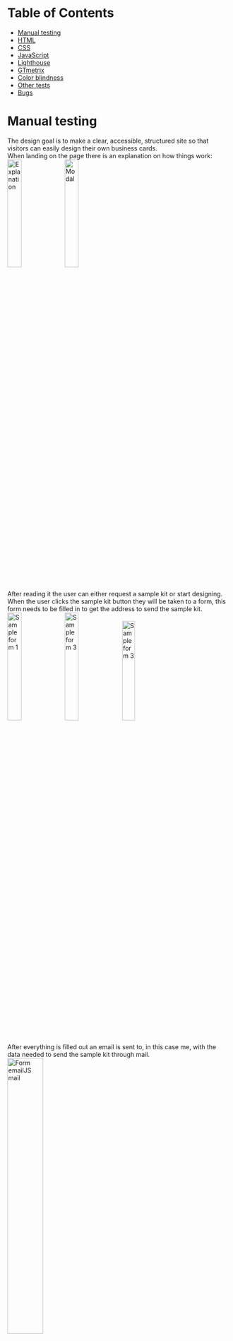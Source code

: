 Table of Contents
======

  - [Manual testing](#manual-testing)
  - [HTML](#html)
  - [CSS](#css)
  - [JavaScript](#javascript)
  - [Lighthouse](#lighthouse)
  - [GTmetrix](#gtmetrix)
  - [Color blindness](#color-blindness)
  - [Other tests](#other-tests)
  - [Bugs](#bugs)


Manual testing
======

The design goal is to make a clear, accessible, structured site so that visitors can easily design their own business cards. <br>
When landing on the page there is an explanation on how things work: <br>
<img src="../testing/testing_images/explanation.png" alt="Explanation" width="25%" height="25%"> 
<img src="../testing/testing_images/modal.png" alt="Modal" width="25%" height="25%"> <br>
After reading it the user can either request a sample kit or start designing. When the user clicks the sample kit button they will be taken to a form, this form needs to be filled in to get the address to send the sample kit. <br>
<img src="../testing/testing_images/sample_form1.png" alt="Sample form 1" width="25%" height="25%">
<img src="../testing/testing_images/sample_form2.png" alt="Sample form 3" width="25%" height="25%">
<img src="../testing/testing_images/sample_form3.png" alt="Sample form 3" width="24%" height="24%"> <br> 
After everything is filled out an email is sent to, in this case me, with the data needed to send the sample kit through mail. <br>
<img src="../testing/testing_images/sample_form_emailjs_mail.png" alt="Form emailJS mail" width="40%" height="40%"> <br>
When the user feels ready to start designing they can click the start design button, which will take them to the creator.html page. <br>
<img src="../testing/testing_images/creator_page.png" alt="Creator page" width="25%" height="25%"> <br>
As a visitor there were multiple steps you would like to take, in the manual tests it was checked if these were achieved.
- Choose out of three different sizes of business cards.
- Choose a background color. <br>
This can be done in step 1 and 2.<br>
<img src="../testing/testing_images/step1_2.png" alt="Step 1 & 2" width="25%" height="25%"> <br>
- Choose the paper type.
- Choose the quantity. <br>
This can be done in step 3 and 4.<br>
<img src="../testing/testing_images/step3_4.png" alt="Step 3 & 4" width="25%" height="25%"> <br>
- Upload an own photo or logo.
- Edit text content.
- Download the designed card as a low-res jpeg file. <br>
<img src="../testing/testing_images/buttons.png" alt="Buttons" width="25%" height="25%">
<img src="../testing/testing_images/preview.png" alt="Preview" width="25%" height="25%"> <br>
<img src="../testing/testing_images/preview_testing.jpeg" alt="Download preview" width="18%" height="18%"> <br>
The user can click the buttons to achieve this, also the selections made with steps 1 and 2 are visible on this preview.<br>
- Send a request for a quotation for the designed business cards.<br>
<img src="../testing/testing_images/request_form1.png" alt="Request form 1" width="25%" height="25%">
<img src="../testing/testing_images/request_form2.png" alt="Request form 2" width="25%" height="25%"> <br>
<img src="../testing/testing_images/request_form3.png" alt="Request form 3" width="25%" height="25%"> <br>
<img src="../testing/testing_images/quotation_form_emailjs_mail.png" alt="Quotation form emailJS mail" width="40%" height="40%"> <br>
As with the sample kit form after everything is filled out the send button can be clicked and the user will be informed the request is send successfully and will be redirected to the homepage and the email with the values that are needed to make a quotation is send through EmailJS, to in this case me.

It can be concluded that all goals have been achieved. <br>
<br>
The project has been tested on the available DevTools for phone and tablet sizes as well as on multiple responsive sizes and it was made sure that it looks good and works well on all. It was also tested on multiple devices among others an OnePlus Nord, an iMac (Retina 5K, 27-inch, 2017), a MacBook-Air (Retina M1, 13.3-inch, 2020) and a Samsung Galaxy Tab4 (10.1-inch 2014), everything works as it should.

HTML
======

HTML code was tested with a [HTML](https://validator.w3.org/#validate_by_input) validator, all the pages were checked. <br>
<img src="../testing/testing_images/html_check.png" alt="HTML check" width="55%" height="55%"> <br>
No errors or warnings were found.

CSS
======

CSS code was tested with a [CSS](https://jigsaw.w3.org/css-validator/validator.html.en#validate_by_input) validator. <br>
<img src="../testing/testing_images/css_check.png" alt="CSS check" width="55%" height="55%"> <br>
Only warnings were found, but nothing that needs to be fixed or effects the code in a wrong way.

JavaScript
======

JavaScript was tested with a [JavaScript](https://jshint.com/) linter. <br>
<img src="../testing/testing_images/js_check1.png" alt="JS check 1" width="55%" height="55%">
<img src="../testing/testing_images/js_check2.png" alt="JS check 2" width="55%" height="55%"><br>
<img src="../testing/testing_images/js_check3.png" alt="JS check 3" width="55%" height="55%"><br>
Only warnings were found, but nothing that needs to be fixed or effects the code in a wrong way.

Lighthouse
======

All pages have passed through Lighthouse in Chrome DevTools, the results for desktop can found here: <br>
<img src="../testing/testing_images/lighthouse_desktop.png" alt="Lighthouse desktop" width="70%" height="70%"><br>
and these are the results for the mobile versions:<br>
<img src="../testing/testing_images/lighthouse_mobile.png" alt="Lighthouse mobile" width="70%" height="70%"><br>
The results are satisfying, so at this moment there is no need for adjustments.

GTmetrix
====== 

The site was tested with [GTmetrix](https://gtmetrix.com/). The reports can be found here:<br>  
[Homepage](https://gtmetrix.com/reports/daph1986.github.io/1OKsvoY3/) <br>
[Sample kit form](https://gtmetrix.com/reports/daph1986.github.io/iiv3HDsB/) <br>
[Creator page](https://gtmetrix.com/reports/daph1986.github.io/nJoX5M9e/)

Color blindness
======

Color blindness was tested on this [site](https://www.toptal.com/designers/colorfilter/) to ensure you would still be able to read the website when you have different types of color blindness. Here you will find a screenshot off the homepage test, but of course all pages were tested. <br>
<img src="../testing/testing_images/protanopia.png" alt="Protanopia" width="25%" height="25%"/>
<img src="../testing/testing_images/deutanopia.png" alt="Deutanopia" width="25%" height="25%"/>
<img src="../testing/testing_images/tritanopia.png" alt="Tritanopia" width="25%" height="25%"/>
<img src="../testing/testing_images/greyscale_achromatopsia.png" alt="Greyscale / Achromatopsia" width="25%" height="25%"/>

Other tests
======

A lot of different people were asked to check the project to ensure it works on different systems and devices. The website was tested on Samsung Galaxy TabA (10.1-inch 2019), OnePlus 5, Xiaomi Redmi Note 7, Xiaomi Redmi Note 8 Pro, Motorola G9, Motorola G5 and iPhone 12 Pro Max among others. It has been tested on the following browsers: Google Chrome, Safari, Microsoft Edge and Mozilla Firefox. One bug was found and fixed, please see Bugs section for the found text bug.

#### Advices given after testing which were followed

1. Some spelling and grammar changes have been made after reviews from my husband, brother-in-law and sister-in-law.
2. My husband, Django, did not think the user-friendliness was good enough, because only the logo could be used to return to the homepage. That is why on the page for requesting the sample kit and for designing the business card, 2 buttons have been added at the top to switch between the other pages. Cancel buttons have also been added to the bottom of the forms. This increases user-friendliness.

Bugs
======

#### Preview file

The following CSS code was used to set the preview to center:

```
#center.row .col.s12 {
  float: none;
  display: block;
  margin: auto;
  float: none;
}
```

As a result when downloading the preview file the prewiew was cut off. <br>
<img src="../testing/testing_images/preview_bug1.jpeg" alt="Preview bug 1" width="20%" height="20%"> <br>
This was solved by changing the row into a container and giving it this CSS code:

```
#center-template {
  width: 100%;
  height: 200px;
  display: -webkit-box;
  display: -ms-flexbox;
  display: flex;
  -webkit-box-pack: center;
  -ms-flex-pack: center;
  justify-content: center;
}
```

But then a strip of the background color on the bottom of preview got visible. <br>
<img src="../testing/testing_images/preview_bug2.jpeg" alt="Preview bug 2" width="20%" height="20%">
<img src="../testing/testing_images/preview_bug3.jpeg" alt="Preview bug 3" width="20%" height="20%"> <br>
This was first fixed by combining the existing JavaScript functions for selectSize, setDimensions and makeCanvasLarge into the selectSize function. 

```
function selectSize(element) {

  const image = document.getElementById('templates');

  if (element.id == 'single-one-sided' && element.checked) {
    image.src = 'assets/images/businesscards_templates/businescard_one_sided.png';

    if (l.matches) {
      canvas.setDimensions({ width: 720, height: 1300 });
      document.getElementById("center").style.height = "495px";}
    else {
      canvas.setDimensions({ width: 320, height: 200 });
      document.getElementById("center").style.height = "220px";}

  } else if (element.id == 'single-double-sided' && element.checked) {
    image.src = 'assets/images/businesscards_templates/businescard_double_sided.png';

    if (l.matches) {
      canvas.setDimensions({ width: 720, height: 1300 });
      document.getElementById("center").style.height = "1220px";}
    else {
      canvas.setDimensions({ width: 320, height: 200 });
      document.getElementById("center").style.height = "535px";}

  } else if (element.id == 'double-portrait-one-sided' && element.checked) {
    image.src = 'assets/images/businesscards_templates/businesscard_double_portrait_one_sided.png';

    if (l.matches) {
      canvas.setDimensions({ width: 720, height: 1300 });
      document.getElementById("center").style.height = "556px";}
    else {
      canvas.setDimensions({ width: 320, height: 200 });
      document.getElementById("center").style.height = "250px";}

  } else if (element.id == 'double-portrait-double-sided' && element.checked) {
    image.src = 'assets/images/businesscards_templates/businesscard_double_portrait_double_sided.png';

    if (l.matches) {
      canvas.setDimensions({ width: 720, height: 1300 });
      document.getElementById("center").style.height = "1305px";}
    else {
      canvas.setDimensions({ width: 320, height: 200 });
      document.getElementById("center").style.height = "580px";}
    
  } else if (element.id == 'double-landscape-one-sided' && element.checked) {
    image.src = 'assets/images/businesscards_templates/businesscard_double_landscape_one_sided.png';
   
    if (l.matches) {
      canvas.setDimensions({ width: 720, height: 1300 });
      document.getElementById("center").style.height = "253px";}
    else {
      canvas.setDimensions({ width: 320, height: 200 });
      document.getElementById("center").style.height = "112px";}

  } else if (element.id == 'double-landscape-double-sided' && element.checked) {
    image.src = 'assets/images/businesscards_templates/businesscard_double_landscape_double_sided.png';
    
    if (l.matches) {
      canvas.setDimensions({ width: 720, height: 1300 });
      document.getElementById("center").style.height = "643px";}
    else {
      canvas.setDimensions({ width: 320, height: 200 });
      document.getElementById("center").style.height = "282px";}
  }
}
```

My mentor indicated that this code was not very easy to read, so after refactoring the code looks like this:

```
const image = document.getElementById('templates');

function singleOneSided() {
  image.src = 'assets/images/businesscards_templates/businescard_one_sided.png';
  if (screenResolution.matches) {
    canvas.setDimensions({ width: 720, height: 480 });
    document.getElementById("center-template").style.height = "495px";
  }
  else {
    canvas.setDimensions({ width: 320, height: 205 });
    document.getElementById("center-template").style.height = "220px";
  }
}

function singleDoubleSided() {
  image.src = 'assets/images/businesscards_templates/businescard_double_sided.png';
  if (screenResolution.matches) {
    canvas.setDimensions({ width: 720, height: 1205 });
    document.getElementById("center-template").style.height = "1220px";
  }
  else {
    canvas.setDimensions({ width: 320, height: 520 });
    document.getElementById("center-template").style.height = "535px";
  }
}

function doublePortraitOneSided() {
  image.src = 'assets/images/businesscards_templates/businesscard_double_portrait_one_sided.png';
  if (screenResolution.matches) {
    canvas.setDimensions({ width: 720, height: 540 });
    document.getElementById("center-template").style.height = "556px";
  }
  else {
    canvas.setDimensions({ width: 320, height: 235 });
    document.getElementById("center-template").style.height = "250px";
  }
}

function doublePortraitDoubleSided() {
  image.src = 'assets/images/businesscards_templates/businesscard_double_portrait_double_sided.png';
  if (screenResolution.matches) {
    canvas.setDimensions({ width: 720, height: 1290 });
    document.getElementById("center-template").style.height = "1305px";
  }
  else {
    canvas.setDimensions({ width: 320, height: 565 });
    document.getElementById("center-template").style.height = "580px";
  }
}

function doubleLandscapeOneSided() {
  image.src = 'assets/images/businesscards_templates/businesscard_double_landscape_one_sided.png';
  if (screenResolution.matches) {
    canvas.setDimensions({ width: 720, height: 240 });
    document.getElementById("center-template").style.height = "253px";
  }
  else {
    canvas.setDimensions({ width: 320, height: 100 });
    document.getElementById("center-template").style.height = "112px";
  }
}

function doubleLandscapeDoubleSided() {
  image.src = 'assets/images/businesscards_templates/businesscard_double_landscape_double_sided.png';
  if (screenResolution.matches) {
    canvas.setDimensions({ width: 720, height: 625 });
    document.getElementById("center-template").style.height = "640px";
  }
  else {
    canvas.setDimensions({ width: 320, height: 270 });
    document.getElementById("center-template").style.height = "282px";
  }
}

function getCardType(id) {
  switch (id) {
    case 'single-one-sided':
      singleOneSided();
      break;

    case 'single-double-sided':
      singleDoubleSided();
      break;

    case 'double-portrait-one-sided':
      doublePortraitOneSided();
      break;

    case 'double-portrait-double-sided':
      doublePortraitDoubleSided();
      break;

    case 'double-landscape-one-sided':
      doubleLandscapeOneSided();
      break;

    case 'double-landscape-double-sided':
      doubleLandscapeDoubleSided();
      break;
  }
}

function selectSize(element) {
  if (element.checked) {
    getCardType(element.id);
  }
  else {
    return false;
  }
}
```

This ensures that for size the user selects, on the screen size the user is on, the right div and canvas size  selected.
The preview is good now: <br>
<img src="../testing/testing_images/preview_bug_fixed.jpeg" alt="Preview bug fixed" width="25%" height="25%"> <br>
One thing remains to be said, when a size selection is made switching from screen size does not resizes the canvas. Only when a new selection is made the proper size will be shown. Of course, this can been seen as a bug, but with normal usage this will not happen.

#### Safari button bug

The site was tested on Safari web browser among others and there appeared to be something wrong with the add text, download & reset buttons section. <br>
<img src="../testing/testing_images/safari_button_bug1.jpeg" alt="Safari button bug 1" width="35%" height="35%"> <br>
The buttons were colorless, the following code was tried to fix it: <br>
HTML creator.html:

```
<button class="waves-effect btn-large btn-postfly button-spacing" type="button" name="action"
  onclick="addTextField()">Add text field</button>
<button class="waves-effect btn-large btn-postfly" type="button" onclick="downloadPreview()">Download your preview</button>
<button><a class="waves-effect btn-large btn-postfly button-spacing" type="reset" value="Reset"
href="creator.html">Reset</a></button>
```

CSS:

```
button {
  border: none;
}
```

This resulted in the following: <br>
<img src="../testing/testing_images/safari_button_bug2.jpeg" alt="Safari button bug 2" width="35%" height="35%"> <br>
After inspecting the type and value seemed to be the problem, so the CSS styling was removed again and the code for the reset button in creator.html was changed to:

```
<a class="waves-effect btn-large btn-postfly button-spacing" href="creator.html">Reset</a>
```

That fixed the problem.<br>
<img src="../testing/testing_images/safari_button_bug_fixed.jpeg" alt="Safari button bug fixed" width="35%" height="35%"> 

#### Text bug

During testing, it emerged that when you upload an image and put text over it, the text disappears under the image. This can be prevented by changing the JavaScript code from:

```
function addTextField() {
  let text = new fabric.Textbox('Change your text by clicking here', { fontFamily: 'Roboto', fontSize: 16, left: 100, top: 100, selectable: true, });
  canvas.add(text);
}
```

to:

```
function addTextField() {
  let text = new fabric.Textbox('Change your text by clicking here', { fontFamily: 'Roboto', fontSize: 16, left: 100, top: 100, selectable: true, });
  text.setCoords();
  canvas.add(text);
}
```

